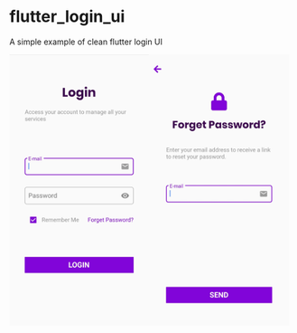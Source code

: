 # flutter_login_ui

A simple example of clean flutter login UI


<img height="480px" src="screenshots/login_UI.jpg"><img height="480px" src="screenshots/forget_Password_UI.jpg">

